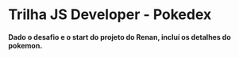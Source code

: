 # Trilha JS Developer - Pokedex

#### Dado o desafio e o start do projeto do Renan, incluí os detalhes do pokemon.
